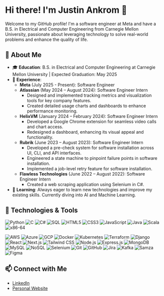 # Hi there! I'm Justin Ankrom 👋

Welcome to my GitHub profile! I'm a software engineer at Meta and have a B.S. in Electrical and Computer Engineering from Carnegie Mellon University, passionate about leveraging technology to solve real-world problems and enhance the quality of life.

## 🚀 About Me

- 🎓 **Education**: B.S. in Electrical and Computer Engineering at Carnegie Mellon University | Expected Graduation: May 2025
- 💼 **Experience**:
  - **Meta** (July 2025 - Present): Software Engineer
  - **Atlassian** (May 2024 – August 2024): Software Engineer Intern
    - Designed and implemented tracking metrics and visualization tools for key company features.
    - Created detailed usage charts and dashboards to enhance performance monitoring.
  - **HelixVM** (January 2024 – February 2024): Software Engineer Intern
    - Developed a Google Chrome extension for seamless video calls and chart access.
    - Redesigned a dashboard, enhancing its visual appeal and functionality.
  - **Rubrik** (June 2023 – August 2023): Software Engineer Intern
    - Developed a pre-check system for software installation across UI, CLI, and API interfaces.
    - Engineered a state machine to pinpoint failure points in software installation.
    - Implemented a job-level retry feature for software installation.
  - **Flawless Technologies** (June 2022 – August 2022): Software Engineer Intern
    - Created a web scraping application using Selenium in C#.
- 🌱 **Learning**: Always eager to learn new technologies and improve my existing skills. Currently diving into AI and Machine Learning.

## 🔧 Technologies & Tools

![Python](https://img.shields.io/badge/-Python-3776AB?style=flat&logo=python&logoColor=white)
![C](https://img.shields.io/badge/-C-A8B9CC?style=flat&logo=c&logoColor=white)
![C#](https://img.shields.io/badge/-C%23-239120?style=flat&logo=c-sharp&logoColor=white)
![SQL](https://img.shields.io/badge/-SQL-4479A1?style=flat&logo=sql&logoColor=white)
![HTML5](https://img.shields.io/badge/-HTML5-E34F26?style=flat&logo=html5&logoColor=white)
![CSS3](https://img.shields.io/badge/-CSS3-1572B6?style=flat&logo=css3&logoColor=white)
![JavaScript](https://img.shields.io/badge/-JavaScript-F7DF1E?style=flat&logo=javascript&logoColor=white)
![Java](https://img.shields.io/badge/-Java-007396?style=flat&logo=java&logoColor=white)
![Scala](https://img.shields.io/badge/-Scala-DC322F?style=flat&logo=scala&logoColor=white)
![x86-64](https://img.shields.io/badge/-x86--64-0071C5?style=flat&logo=intel&logoColor=white)

![AWS](https://img.shields.io/badge/-AWS-232F3E?style=flat&logo=amazon-aws&logoColor=white)
![Azure](https://img.shields.io/badge/-Azure-0078D4?style=flat&logo=microsoft-azure&logoColor=white)
![GCP](https://img.shields.io/badge/-GCP-4285F4?style=flat&logo=google-cloud&logoColor=white)
![Docker](https://img.shields.io/badge/-Docker-2496ED?style=flat&logo=docker&logoColor=white)
![Kubernetes](https://img.shields.io/badge/-Kubernetes-326CE5?style=flat&logo=kubernetes&logoColor=white)
![Terraform](https://img.shields.io/badge/-Terraform-623CE4?style=flat&logo=terraform&logoColor=white)
![Django](https://img.shields.io/badge/-Django-092E20?style=flat&logo=django&logoColor=white)
![React](https://img.shields.io/badge/-React-61DAFB?style=flat&logo=react&logoColor=white)
![Next.js](https://img.shields.io/badge/-Next.js-000000?style=flat&logo=nextdotjs&logoColor=white)
![Tailwind CSS](https://img.shields.io/badge/-Tailwind_CSS-38B2AC?style=flat&logo=tailwind-css&logoColor=white)
![Node.js](https://img.shields.io/badge/-Node.js-339933?style=flat&logo=node.js&logoColor=white)
![Express.js](https://img.shields.io/badge/-Express.js-000000?style=flat&logo=express&logoColor=white)
![MongoDB](https://img.shields.io/badge/-MongoDB-47A248?style=flat&logo=mongodb&logoColor=white)
![MySQL](https://img.shields.io/badge/-MySQL-4479A1?style=flat&logo=mysql&logoColor=white)
![NoSQL](https://img.shields.io/badge/-NoSQL-E34F26?style=flat&logo=nosql&logoColor=white)
![Selenium](https://img.shields.io/badge/-Selenium-43B02A?style=flat&logo=selenium&logoColor=white)
![Git](https://img.shields.io/badge/-Git-F05032?style=flat&logo=git&logoColor=white)
![GitHub](https://img.shields.io/badge/-GitHub-181717?style=flat&logo=github&logoColor=white)
![Jira](https://img.shields.io/badge/-Jira-0052CC?style=flat&logo=jira&logoColor=white)
![Kafka](https://img.shields.io/badge/-Kafka-231F20?style=flat&logo=apache-kafka&logoColor=white)
![Samza](https://img.shields.io/badge/-Samza-E34F26?style=flat&logo=apache-samza&logoColor=white)
![Figma](https://img.shields.io/badge/-Figma-F24E1E?style=flat&logo=figma&logoColor=white)


## 📫 Connect with Me

- [LinkedIn](https://www.linkedin.com/in/justin-ankrom-b9b167223/)
- [Personal Website](https://justin-ankrom-portfolio.vercel.app/)
